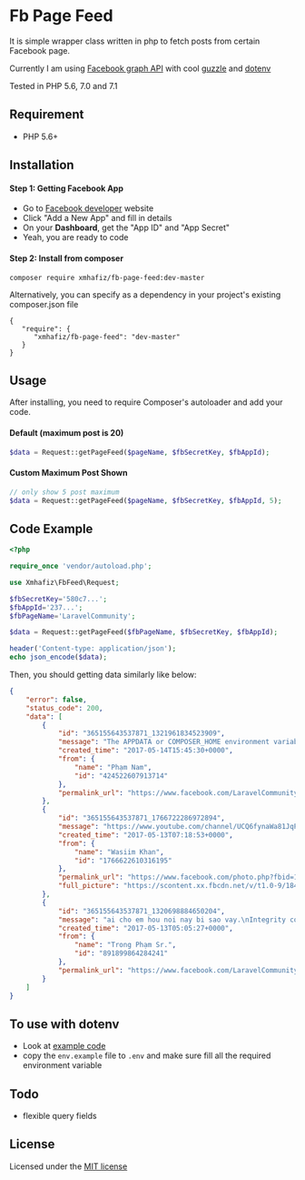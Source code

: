 # Fb Page Feed
It is simple wrapper class written in php to fetch posts from certain Facebook page.

Currently I am using [Facebook graph API](https://developers.facebook.com/docs/graph-api) with cool [guzzle](https://github.com/guzzle/guzzle) and [dotenv](https://github.com/vlucas/phpdotenv)

Tested in PHP 5.6, 7.0 and 7.1

## Requirement
- PHP 5.6+

## Installation

#### Step 1: Getting Facebook App
- Go to [Facebook developer](https://developers.facebook.com/apps/) website
- Click "Add a New App" and fill in details
- On your **Dashboard**, get the "App ID" and "App Secret"
- Yeah, you are ready to code

#### Step 2: Install from composer
```
composer require xmhafiz/fb-page-feed:dev-master
```
Alternatively, you can specify as a dependency in your project's existing composer.json file
```
{
   "require": {
      "xmhafiz/fb-page-feed": "dev-master"
   }
}
```

## Usage
After installing, you need to require Composer's autoloader and add your code.

#### Default (maximum post is 20)
```php
$data = Request::getPageFeed($pageName, $fbSecretKey, $fbAppId);
```

#### Custom Maximum Post Shown
```php
// only show 5 post maximum
$data = Request::getPageFeed($pageName, $fbSecretKey, $fbAppId, 5);
```


## Code Example

```php
<?php

require_once 'vendor/autoload.php';

use Xmhafiz\FbFeed\Request;

$fbSecretKey='580c7...';
$fbAppId='237...';
$fbPageName='LaravelCommunity';

$data = Request::getPageFeed($fbPageName, $fbSecretKey, $fbAppId);

header('Content-type: application/json');
echo json_encode($data);
```

Then, you should getting data similarly like below:
```json
{
    "error": false,
    "status_code": 200,
    "data": [
        {
            "id": "365155643537871_1321961834523909",
            "message": "The APPDATA or COMPOSER_HOME environment variable must be set for composer to run correctly\"\nwhat bug?",
            "created_time": "2017-05-14T15:45:30+0000",
            "from": {
                "name": "Phạm Nam",
                "id": "424522607913714"
            },
            "permalink_url": "https://www.facebook.com/LaravelCommunity/posts/1321961834523909"
        },
        {
            "id": "365155643537871_1766722286972894",
            "message": "https://www.youtube.com/channel/UCQ6fynaWa81JqPzOBMmBTSw\nLaravel BAsic To Advance LEarning Step by STep",
            "created_time": "2017-05-13T07:18:53+0000",
            "from": {
                "name": "Wasiim Khan",
                "id": "1766622610316195"
            },
            "permalink_url": "https://www.facebook.com/photo.php?fbid=1766722286972894&set=o.365155643537871&type=3",
            "full_picture": "https://scontent.xx.fbcdn.net/v/t1.0-9/18403359_1766722286972894_2242179936023685636_n.jpg?oh=679c3e230ef55759ebe0e42239318e27&oe=597B1F7D"
        },
        {
            "id": "365155643537871_1320698884650204",
            "message": "ai cho em hou noi nay bi sao vay.\nIntegrity constraint violation: 1048 Column 'order' cannot be null",
            "created_time": "2017-05-13T05:05:27+0000",
            "from": {
                "name": "Trong Phạm Sr.",
                "id": "891899864284241"
            },
            "permalink_url": "https://www.facebook.com/LaravelCommunity/posts/1320698884650204"
        }
    ]
}
```

## To use with **dotenv** 
- Look at [example code](https://github.com/xmhafiz/fb-page-feed/blob/master/example/index.php)
- copy the `env.example` file to `.env` and make sure fill all the required environment variable

## Todo
- flexible query fields

## License
Licensed under the [MIT license](http://opensource.org/licenses/MIT)
